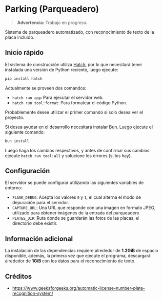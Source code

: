 
# Parking (Parqueadero)

> **Advertencia:** Trabajo en progreso.

Sistema de parqueadero automatizado, con reconocimiento de texto de la placa incluido.

## Inicio rápido

El sistema de construcción utiliza [Hatch](https://hatch.pypa.io), por lo que necesitará tener instalada una versión de Python reciente, luego ejecute:

```sh
pip install hatch
```

Actualmente se proveen dos comandos:

- `hatch run app`: Para ejecutar el servidor web.
- `hatch run tool:format`: Para formatear el código Python.

Probablemente desee utilizar el primer comando si solo desea ver el proyecto.

Si desea ayudar en el desarrollo necesitará instalar [Bun](https://bun.sh). Luego ejecute el siguiente comando:

```sh
bun install
```

Luego haga los cambios respectivos, y antes de confirmar sus cambios ejecute `hatch run tool:all` y solucione los errores (si los hay).

## Configuración

El servidor se puede configurar utilizando las siguientes variables de entorno:

- `FLASK_DEBUG`: Acepta los valores `0` y `1`, el cual alterna el modo de depuración para el servidor.
- `CAPTURE_URL`: Una URL que responde con una imagen en formato JPEG, utilizado para obtener imágenes de la entrada del parqueadero.
- `PLATES_DIR`: Ruta donde se guardarán las fotos de las placas, el directorio debe existir.

## Información adicional

La instalación de las dependencias requiere alrededor de **1.2GiB** de espacio disponible, además, la primera vez que ejecute el programa, descargará alrededor de **1GiB** con los datos para el reconocimiento de texto.

## Créditos

- <https://www.geeksforgeeks.org/automatic-license-number-plate-recognition-system/>

